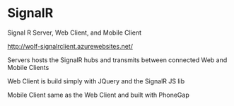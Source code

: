 # SignalR
Signal R Server, Web Client, and Mobile Client

http://wolf-signalrclient.azurewebsites.net/

Servers hosts the SignalR hubs and transmits between connected Web and Mobile Clients

Web Client is build simply with JQuery and the SignalR JS lib

Mobile Client same as the Web Client and built with PhoneGap
